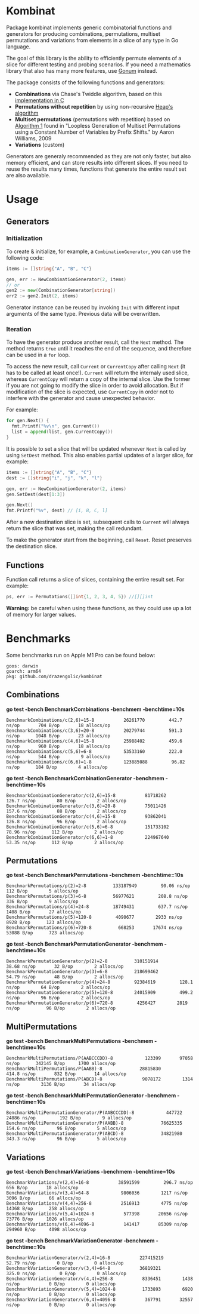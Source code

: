 # Kombinat

Package kombinat implements generic combinatorial functions and generators for producing combinations, permutations, multiset permutations and variations from elements in a slice of any type in Go language.

The goal of this library is the ability to efficiently permute elements of a slice for different testing and probing scenarios. If you need a mathematics library that also has many more features, use [Gonum](https://www.gonum.org/) instead.

The package consists of the following functions and generators:
  - **Combinations** via Chase's Twiddle algorithm, based on this [implementation in C](https://web.archive.org/web/20221024045742/http://www.netlib.no/netlib/toms/382)
  - **Permutations without repetition** by using non-recursive [Heap's algorithm](https://en.wikipedia.org/wiki/Heap's_algorithm)
  - **Multiset permutations** (permutations with repetition) based on [Algorithm 1](https://dl.acm.org/doi/10.5555/1496770.1496877) found in "Loopless Generation of Multiset Permutations using a Constant Number of Variables by Prefix Shifts." by Aaron Williams, 2009
  - **Variations** (custom)

Generators are generaly recommended as they are not only faster, but also memory efficient, and can store results into different slices. If you need to reuse the results many times, functions that generate the entire result set are also available.

# Usage

## Generators

### Initialization

To create & initialize, for example, a `CombinationGenerator`, you can use the following code:

```Go
items := []string{"A", "B", "C"}

gen, err := NewCombinationGenerator(2, items)
// or
gen2 := new(CombinationGenerator[string])
err2 := gen2.Init(2, items)
```

Generator instance can be reused by invoking `Init` with different input arguments of the same type. Previous data will be overwritten.

### Iteration

To have the generator produce another result, call the `Next` method. The method returns `true` until it reaches the end of the sequence, and therefore can be used in a `for` loop.

To access the new result, call `Current` or `CurrentCopy` after calling `Next` (it has to be called at least once!). `Current` will return the internaly used slice, whereas `CurrentCopy` will return a copy of the internal slice. Use the former if you are not going to modify the slice in order to avoid allocation. But if modification of the slice is expected, use `CurrentCopy` in order not to interfere with the generator and cause unexpected behavior.

For example:

```Go
for gen.Next() {
  fmt.Printf("%v\n", gen.Current())
  list = append(list, gen.CurrentCopy())
}
```

It is possible to set a slice that will be updated whenever `Next` is called by using `SetDest` method. This also enables partial updates of a larger slice, for example:

```Go
items := []string{"A", "B", "C"}
dest := []string{"i", "j", "k", "l"}

gen, err := NewCombinationGenerator(2, items)
gen.SetDest(dest[1:3])

gen.Next()
fmt.Printf("%v", dest) // [i, B, C, l]
```

After a new destination slice is set, subsequent calls to `Current` will always return the slice that was set, making the call redundant.

To make the generator start from the beginning, call `Reset`. Reset preserves the destination slice.

## Functions

Function call returns a slice of slices, containing the entire result set. For example: 

```Go
ps, err := Permutations([]int{1, 2, 3, 4, 5}) //[][]int
```

**Warning:** be careful when using these functions, as they could use up a lot of memory for larger values.

# Benchmarks

Some benchmarks run on Apple M1 Pro can be found below:

```
goos: darwin
goarch: arm64
pkg: github.com/drazengolic/kombinat
```

## Combinations

**go test -bench BenchmarkCombinations -benchmem -benchtime=10s**

```
BenchmarkCombinations/c(2,6)=15-8           26261770         442.7 ns/op       704 B/op       18 allocs/op
BenchmarkCombinations/c(3,6)=20-8           20279744         591.3 ns/op      1048 B/op       23 allocs/op
BenchmarkCombinations/c(4,6)=15-8           25988402         459.6 ns/op       960 B/op       18 allocs/op
BenchmarkCombinations/c(5,6)=6-8            53533160         222.0 ns/op       544 B/op        9 allocs/op
BenchmarkCombinations/c(6,6)=1-8            123885088         96.82 ns/op      184 B/op        4 allocs/op
```

**go test -bench BenchmarkCombinationGenerator -benchmem -benchtime=10s**

```
BenchmarkCombinationGenerator/c(2,6)=15-8           81718262         126.7 ns/op        80 B/op        2 allocs/op
BenchmarkCombinationGenerator/c(3,6)=20-8           75011426         157.6 ns/op        88 B/op        2 allocs/op
BenchmarkCombinationGenerator/c(4,6)=15-8           93862041         126.8 ns/op        96 B/op        2 allocs/op
BenchmarkCombinationGenerator/c(5,6)=6-8            151733102         78.96 ns/op      112 B/op        2 allocs/op
BenchmarkCombinationGenerator/c(6,6)=1-8            224967640         53.35 ns/op      112 B/op        2 allocs/op
```

## Permutations

**go test -bench BenchmarkPermutations -benchmem -benchtime=10s**

```
BenchmarkPermutations/p(2)=2-8          133187949         90.06 ns/op      112 B/op        5 allocs/op
BenchmarkPermutations/p(3)=6-8          56977621         208.8 ns/op       336 B/op        9 allocs/op
BenchmarkPermutations/p(4)=24-8         18749431         637.7 ns/op      1408 B/op       27 allocs/op
BenchmarkPermutations/p(5)=120-8         4090677        2933 ns/op        8928 B/op      123 allocs/op
BenchmarkPermutations/p(6)=720-8          668253       17674 ns/op       53088 B/op      723 allocs/op
```

**go test -bench BenchmarkPermutationGenerator -benchmem -benchtime=10s**

```
BenchmarkPermutationGenerator/p(2)=2-8          310151914         38.68 ns/op       32 B/op        2 allocs/op
BenchmarkPermutationGenerator/p(3)=6-8          218699462         54.79 ns/op       48 B/op        2 allocs/op
BenchmarkPermutationGenerator/p(4)=24-8         92384619         128.1 ns/op        64 B/op        2 allocs/op
BenchmarkPermutationGenerator/p(5)=120-8        24015909         499.2 ns/op        96 B/op        2 allocs/op
BenchmarkPermutationGenerator/p(6)=720-8         4256427        2819 ns/op          96 B/op        2 allocs/op
```

## MultiPermutations

**go test -bench BenchmarkMultiPermutations -benchmem -benchtime=10s**

```
BenchmarkMultiPermutations/P(AABCCCDD)-8            123399       97058 ns/op      342145 B/op     1700 allocs/op
BenchmarkMultiPermutations/P(AABB)-8              28815830         414.8 ns/op       832 B/op       14 allocs/op
BenchmarkMultiPermutations/P(ABCD)-8               9078172        1314 ns/op        3136 B/op       34 allocs/op
```

**go test -bench BenchmarkMultiPermutationGenerator -benchmem -benchtime=10s**

```
BenchmarkMultiPermutationGenerator/P(AABCCCDD)-8            447722       24886 ns/op         192 B/op        9 allocs/op
BenchmarkMultiPermutationGenerator/P(AABB)-8              76625335         154.6 ns/op        96 B/op        5 allocs/op
BenchmarkMultiPermutationGenerator/P(ABCD)-8              34821980         343.3 ns/op        96 B/op        5 allocs/op
```

## Variations

**go test -bench BenchmarkVariations -benchmem -benchtime=10s**

```
BenchmarkVariations/v(2,4)=16-8           38591599         296.7 ns/op       656 B/op       18 allocs/op
BenchmarkVariations/v(3,4)=64-8            9806036        1217 ns/op        3096 B/op       66 allocs/op
BenchmarkVariations/v(4,4)=256-8           2516913        4775 ns/op       14368 B/op      258 allocs/op
BenchmarkVariations/v(5,4)=1024-8           577398       20656 ns/op       73776 B/op     1026 allocs/op
BenchmarkVariations/v(6,4)=4096-8           141417       85309 ns/op      294960 B/op     4098 allocs/op
```

**go test -bench BenchmarkVariationGenerator -benchmem -benchtime=10s**

```
BenchmarkVariationGenerator/v(2,4)=16-8           227415219         52.79 ns/op        0 B/op        0 allocs/op
BenchmarkVariationGenerator/v(3,4)=64-8           36819321         325.0 ns/op         0 B/op        0 allocs/op
BenchmarkVariationGenerator/v(4,4)=256-8           8336451        1438 ns/op           0 B/op        0 allocs/op
BenchmarkVariationGenerator/v(5,4)=1024-8          1733893        6920 ns/op           0 B/op        0 allocs/op
BenchmarkVariationGenerator/v(6,4)=4096-8           367791       32557 ns/op           0 B/op        0 allocs/op
```
